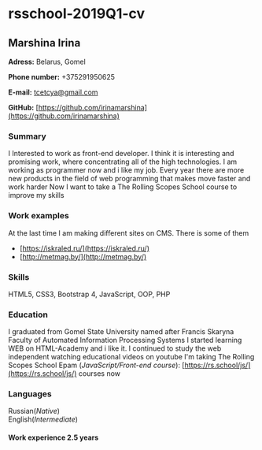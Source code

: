 # rsschool-2019Q1-cv
## Marshina Irina

**Adress:** Belarus, Gomel

**Phone number:** +375291950625

**E-mail:** [tcetcya@gmail.com](tcetcya@gmail.com)

**GitHub:** [https://github.com/irinamarshina](https://github.com/irinamarshina)

### Summary

I Interested to work as front-end developer. I think it is interesting and promising work, where concentrating all of the high technologies. 
I am working as programmer now and i like my job. 
Every year there are more new products in the field of web programming that makes move faster and work harder
Now I want to take a The Rolling Scopes School course to improve my skills

### Work examples 

At the last time I am making different sites on CMS. There is some of them

* [https://iskraled.ru/](https://iskraled.ru/)
* [http://metmag.by/](http://metmag.by/)

### Skills

HTML5, CSS3, Bootstrap 4, JavaScript, OOP, PHP

### Education

I graduated from Gomel State University named after Francis Skaryna
Faculty of Automated Information Processing Systems
I started learning WEB on HTML-Academy and i like it. I continued to study the web independent watching educational videos on youtube
I'm taking The Rolling Scopes School Epam (*JavaScript/Front-end course*): [https://rs.school/js/](https://rs.school/js/) courses now

### Languages

Russian(*Native*)  
English(*Intermediate*)


#### Work experience 2.5 years
